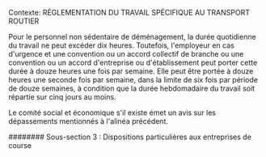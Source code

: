 Contexte: RÉGLEMENTATION DU TRAVAIL SPÉCIFIQUE AU TRANSPORT ROUTIER

Pour le personnel non sédentaire de déménagement, la durée quotidienne du travail ne peut excéder dix heures. Toutefois, l'employeur en cas d'urgence et une convention ou un accord collectif de branche ou une convention ou un accord d'entreprise ou d'établissement peut porter cette durée à douze heures une fois par semaine. Elle peut être portée à douze heures une seconde fois par semaine, dans la limite de six fois par période de douze semaines, à condition que la durée hebdomadaire du travail soit répartie sur cinq jours au moins.

Le comité social et économique s'il existe émet un avis sur les dépassements mentionnés à l'alinéa précédent.

######## Sous-section 3 : Dispositions particulières aux entreprises de course